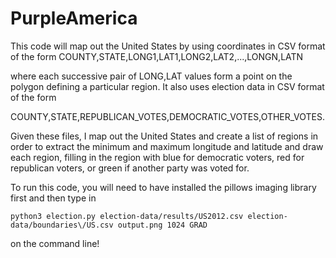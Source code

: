 # PurpleAmerica

This code will map out the United States by using coordinates in CSV format of the form
COUNTY,STATE,LONG1,LAT1,LONG2,LAT2,...,LONGN,LATN

where each successive pair of LONG,LAT values form a point on the polygon defining a particular region.
It also uses election data in CSV format of the form

COUNTY,STATE,REPUBLICAN_VOTES,DEMOCRATIC_VOTES,OTHER_VOTES.

Given these files, I map out the United States and create a list of regions in order to extract the minimum and maximum longitude and latitude and draw each region, filling in the region with blue for democratic voters, red for republican
voters, or green if another party was voted for.

To run this code, you will need to have installed the pillows imaging library first and then type in
```
python3 election.py election-data/results/US2012.csv election-data/boundaries\/US.csv output.png 1024 GRAD
```
on the command line!

